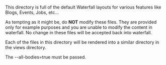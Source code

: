 This directory is full of the default Waterfall layouts for various features like Blogs, Events, Jobs, etc...

As tempting as it might be, do **NOT** modify these files.  They are provided only for example purposes and you are unable to modify the content in waterfall.  No change in these files will be accepted back into waterfall.

Each of the files in this directory will be rendered into a similar directory in the views directory.

The --all-bodies=true must be passed.